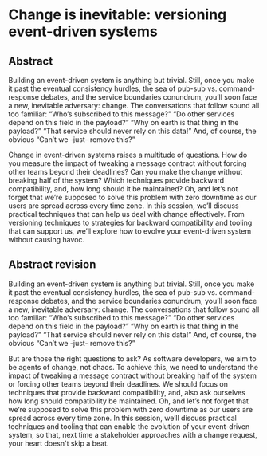 # Change is inevitable: versioning event-driven systems

## Abstract

Building an event-driven system is anything but trivial. Still, once you make it past the eventual consistency hurdles, the sea of pub-sub vs. command-response debates, and the service boundaries conundrum, you’ll soon face a new, inevitable adversary: change. The conversations that follow sound all too familiar: “Who’s subscribed to this message?” “Do other services depend on this field in the payload?” “Why on earth is that thing in the payload?” “That service should never rely on this data!” And, of course, the obvious “Can’t we -just- remove this?”

Change in event-driven systems raises a multitude of questions. How do you measure the impact of tweaking a message contract without forcing other teams beyond their deadlines? Can you make the change without breaking half of the system? Which techniques provide backward compatibility, and, how long should it be maintained? Oh, and let’s not forget that we’re supposed to solve this problem with zero downtime as our users are spread across every time zone. In this session, we’ll discuss practical techniques that can help us deal with change effectively. From versioning techniques to strategies for backward compatibility and tooling that can support us, we’ll explore how to evolve your event-driven system without causing havoc.


## Abstract revision

Building an event-driven system is anything but trivial. Still, once you make it past the eventual consistency hurdles, the sea of pub-sub vs. command-response debates, and the service boundaries conundrum, you’ll soon face a new, inevitable adversary: change. The conversations that follow sound all too familiar: “Who’s subscribed to this message?” “Do other services depend on this field in the payload?” “Why on earth is that thing in the payload?” “That service should never rely on this data!” And, of course, the obvious “Can’t we -just- remove this?”

But are those the right questions to ask? As software developers, we aim to be agents of change, not chaos. To achieve this, we need to understand the impact of tweaking a message contract without breaking half of the system or forcing other teams beyond their deadlines. We should focus on techniques that provide backward compatibility, and, also ask ourselves how long should compatibility be maintained. Oh, and let’s not forget that we’re supposed to solve this problem with zero downtime as our users are spread across every time zone. In this session, we’ll discuss practical techniques and tooling that can enable the evolution of your event-driven system, so that, next time a stakeholder approaches with a change request, your heart doesn't skip a beat.
